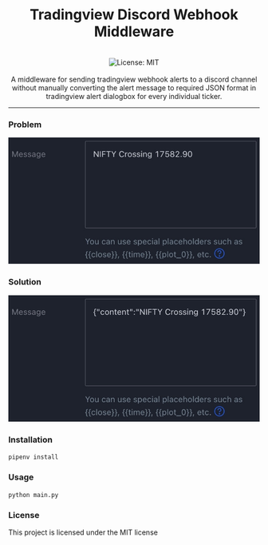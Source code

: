 <div align="center">
<h1 align="center">Tradingview Discord Webhook Middleware</h1>
<br />
<img alt="License: MIT" src="https://img.shields.io/badge/License-MIT-blue.svg" /><br>
<br>
A middleware for sending tradingview webhook alerts to a discord channel without manually converting the alert message to required JSON format in tradingview alert dialogbox for every individual ticker.
</div>

***

### Problem
![image info](./img/default_message_format.jpg)

### Solution
![image info](./img/required_json_format.jpg)

### Installation
```
pipenv install
```

### Usage
```
python main.py
```

### License
This project is licensed under the MIT license